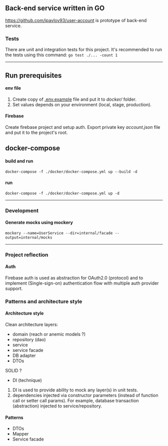 ## Back-end service written in GO

https://github.com/ipavlov93/user-account is prototype of back-end service.

### Tests

There are unit and integration tests for this project.
It's recommended to run the tests using this command:
`go test ./... -count 1`

---

## Run prerequisites

#### env file

[//]: # (_.env.example_)
1. Create copy of [.env.example](.env.example) file and put it to _docker/_ folder.
2. Set values depends on your environment (local, stage, production).

#### Firebase
Create firebase project and setup auth. Export private key _account.json_ file and put it to the project's root.

## docker-compose

#### build and run
`docker-compose -f ./docker/docker-compose.yml up --build -d`

#### run
`docker-compose -f ./docker/docker-compose.yml up -d`

---

### Development

#### Generate mocks using mockery

`mockery --name=UserService --dir=internal/facade --output=internal/mocks`

---

### Project reflection

#### Auth

Firebase auth is used as abstraction for OAuth2.0 (protocol) and to implement (Single-sign-on) authentication flow with multiple auth provider support.

### Patterns and architecture style

#### Architecture style

Clean architecture layers:
- domain (reach or anemic models ?)
- repository (dao)
- service
- service facade
- DB adapter
- DTOs

SOLID ?
- DI (technique)
1. DI is used to provide ability to mock any layer(s) in unit tests.
2. dependencies injected via constructor parameters (instead of function call or setter call params). For example, database transaction (abstraction) injected to service/repository.

#### Patterns
- DTOs
- Mapper
- Service facade
